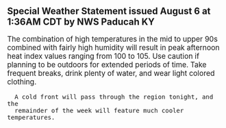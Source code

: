 <p>
   <h2>Special Weather Statement issued August 6 at 1:36AM CDT by NWS Paducah KY</h2>
   <div style="font-size:120%">The combination of high temperatures in the mid to upper 90s
      combined with fairly high humidity will result in peak afternoon
      heat index values ranging from 100 to 105. Use caution if planning
      to be outdoors for extended periods of time. Take frequent
      breaks, drink plenty of water, and wear light colored clothing.
      
      A cold front will pass through the region tonight, and the
      remainder of the week will feature much cooler temperatures.
   </div>
</p>